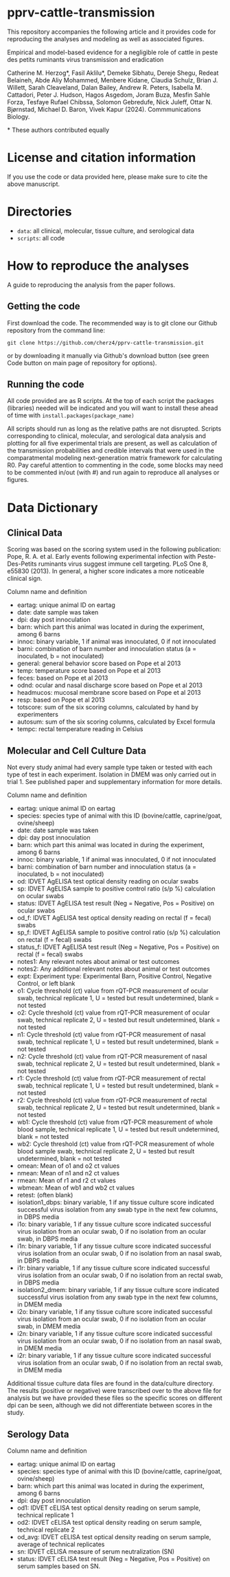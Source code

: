 # pprv-cattle-transmission
This repository accompanies the following article and it provides code for reproducing the analyses and modeling as well as associated figures.

Empirical and model-based evidence for a negligible role of cattle in peste des petits ruminants virus transmission and eradication

Catherine M. Herzog*, Fasil Aklilu*, Demeke Sibhatu, Dereje Shegu, Redeat Belaineh, Abde Aliy Mohammed, Menbere Kidane,  Claudia Schulz,
Brian J. Willett, Sarah Cleaveland, Dalan Bailey, Andrew R. Peters, Isabella M. Cattadori, Peter J. Hudson, Hagos Asgedom, Joram Buza, 
Mesfin Sahle Forza, Tesfaye Rufael Chibssa, Solomon Gebredufe, Nick Juleff, Ottar N. Bjørnstad, Michael D. Baron, Vivek Kapur (2024). Commmunications Biology.

\* These authors contributed equally


# License and citation information
If you use the code or data provided here, please make sure to cite the above manuscript.

# Directories
- `data`: all clinical, molecular, tissue culture, and serological data
- `scripts`: all code

# How to reproduce the analyses
A guide to reproducing the analysis from the paper follows.

## Getting the code
First download the code. The recommended way is to git clone our Github repository from the command line:

`git clone https://github.com/cherz4/pprv-cattle-transmission.git`

 or by downloading it manually via Github's download button (see green Code button on main page of repository for options).

## Running the code
All code provided are as R scripts. At the top of each script the packages (libraries) needed will be indicated and you will want to install these ahead of time with
`install.packages(package_name)`

All scripts should run as long as the relative paths are not disrupted. Scripts corresponding to clinical, molecular, and serological data analysis and plotting for all five experimental trials are present, as well as calculation of the transmission probabilities and credible intervals that were used in the comparatmental modeling next-generation matrix framework for calculating R0. Pay careful attention to commenting in the code, some blocks may need to be commented in/out (with #) and run again to reproduce all analyses or figures.


# Data Dictionary

## Clinical Data
Scoring was based on the scoring system used in the following publication:
Pope, R. A. et al. Early events following experimental infection with Peste-Des-Petits ruminants virus suggest immune cell targeting. PLoS One 8, e55830 (2013).
In general, a higher score indicates a more noticeable clinical sign.

Column name and definition
- eartag: unique animal ID on eartag
- date: date sample was taken
- dpi: day post innoculation
- barn: which part this animal was located in during the experiment, among 6 barns
- innoc: binary variable, 1 if animal was innoculated, 0 if not innoculated
- barni: combination of barn number and innoculation status (a = inoculated, b = not inoculated)
- general: general behavior score based on Pope et al 2013
- temp: temperature score based on Pope et al 2013
- feces: based on Pope et al 2013
- odnd: ocular and nasal discharge score based on Pope et al 2013
- headmucos: mucosal membrane score based on Pope et al 2013
- resp: based on Pope et al 2013
- totscore: sum of the six scoring columns, calculated by hand by experimenters
- autosum: sum of the six scoring columns, calculated by Excel formula
- tempc: rectal temperature reading in Celsius

## Molecular and Cell Culture Data
Not every study animal had every sample type taken or tested with each type of test in each experiment. Isolation in DMEM was only carried out in trial 1. See published paper and supplementary information for more details.

Column name and definition
- eartag: unique animal ID on eartag
- species: species type of animal with this ID (bovine/cattle, caprine/goat, ovine/sheep) 
- date: date sample was taken
- dpi: day post innoculation
- barn: which part this animal was located in during the experiment, among 6 barns
- innoc: binary variable, 1 if animal was innoculated, 0 if not innoculated
- barni: combination of barn number and innoculation status (a = inoculated, b = not inoculated)
- od: IDVET AgELISA test optical density reading on ocular swabs
- sp: IDVET AgELISA sample to positive control ratio (s/p %) calculation on ocular swabs
- status: IDVET AgELISA test result (Neg = Negative, Pos = Positive) on ocular swabs
- od_f: IDVET AgELISA test optical density reading on rectal (f = fecal) swabs
- sp_f: IDVET AgELISA sample to positive control ratio (s/p %) calculation on rectal (f = fecal) swabs
- status_f: IDVET AgELISA test result (Neg = Negative, Pos = Positive) on rectal (f = fecal) swabs
- notes1: Any relevant notes about animal or test outcomes
- notes2: Any additional relevant notes about animal or test outcomes
- expt: Experiment type: Experimental Barn, Positive Control, Negative Control, or left blank
- o1: Cycle threshold (ct) value from rQT-PCR measurement of ocular swab, technical replicate 1, U = tested but result undetermined, blank = not tested
- o2: Cycle threshold (ct) value from rQT-PCR measurement of ocular swab, technical replicate 2, U = tested but result undetermined, blank = not tested
- n1: Cycle threshold (ct) value from rQT-PCR measurement of nasal swab, technical replicate 1, U = tested but result undetermined, blank = not tested
- n2: Cycle threshold (ct) value from rQT-PCR measurement of nasal swab, technical replicate 2, U = tested but result undetermined, blank = not tested
- r1: Cycle threshold (ct) value from rQT-PCR measurement of rectal swab, technical replicate 1, U = tested but result undetermined, blank = not tested
- r2: Cycle threshold (ct) value from rQT-PCR measurement of rectal swab, technical replicate 2, U = tested but result undetermined, blank = not tested
- wb1: Cycle threshold (ct) value from rQT-PCR measurement of whole blood sample, technical replicate 1, U = tested but result undetermined, blank = not tested
- wb2: Cycle threshold (ct) value from rQT-PCR measurement of whole blood sample swab, technical replicate 2, U = tested but result undetermined, blank = not tested
- omean: Mean of o1 and o2 ct values
- nmean: Mean of n1 and n2 ct values
- rmean: Mean of r1 and r2 ct values
- wbmean: Mean of wb1 and wb2 ct values
- retest:  (often blank)
- isolation1_dbps: binary variable, 1 if any tissue culture score indicated successful virus isolation from any swab type in the next few columns, in DBPS media
- i1o: binary variable, 1 if any tissue culture score indicated successful virus isolation from an ocular swab, 0 if no isolation from an ocular swab, in DBPS media
- i1n: binary variable, 1 if any tissue culture score indicated successful virus isolation from an ocular swab, 0 if no isolation from an nasal swab, in DBPS media
- i1r: binary variable, 1 if any tissue culture score indicated successful virus isolation from an ocular swab, 0 if no isolation from an rectal swab, in DBPS media
- isolation2_dmem: binary variable, 1 if any tissue culture score indicated successful virus isolation from any swab type in the next few columns, in DMEM media
- i2o: binary variable, 1 if any tissue culture score indicated successful virus isolation from an ocular swab, 0 if no isolation from an ocular swab, in DMEM media
- i2n: binary variable, 1 if any tissue culture score indicated successful virus isolation from an ocular swab, 0 if no isolation from an nasal swab, in DMEM media
- i2r: binary variable, 1 if any tissue culture score indicated successful virus isolation from an ocular swab, 0 if no isolation from an rectal swab, in DMEM media

Additional tissue culture data files are found in the data/culture directory. The results (positive or negative) were transcribed over to the above file for analysis but we have provided these files so the specific scores on different dpi can be seen, although we did not differentiate between scores in the study.


## Serology Data

Column name and definition
- eartag: unique animal ID on eartag
- species: species type of animal with this ID (bovine/cattle, caprine/goat, ovine/sheep) 
- barn: which part this animal was located in during the experiment, among 6 barns
- dpi: day post innoculation
- od1: IDVET cELISA test optical density reading on serum sample, technical replicate 1
- od2: IDVET cELISA test optical density reading on serum sample, technical replicate 2
- od_avg: IDVET cELISA test optical density reading on serum sample, average of technical replicates
- sn: IDVET cELISA measure of serum neutralization (SN)
- status: IDVET cELISA test result (Neg = Negative, Pos = Positive) on serum samples based on SN.


